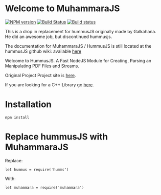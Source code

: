 # Welcome to MuhammaraJS
[![NPM version](http://img.shields.io/npm/v/muhammara.svg?style=flat)](https://www.npmjs.org/package/muhammara)
[![Build Status](https://travis-ci.com/julianhille/MuhammaraJS.svg)](https://travis-ci.com/julianhille/MuhammaraJS)
[![Build status](https://ci.appveyor.com/api/projects/status/3mktbrxyi385827o?svg=true)](https://ci.appveyor.com/project/julianhille82467/muhammarajs)

This is a drop in replacement for hummusJS originally made by Galkahana.
He did an awesome job, but discontinued hummusjs.

The documentation for MuhammaraJS / HummusJS is still located at the
hummusJS github wiki: available [here](https://github.com/galkahana/HummusJS/wiki)

Welcome to HummusJS.
A Fast NodeJS Module for Creating, Parsing an Manipulating PDF Files and Streams.


Original Project
Project site is [here](http://www.pdfhummus.com).

If you are looking for a C++ Library go [here](https://github.com/galkahana/PDF-Writer).

# Installation

```
npm install

```

# Replace hummusJS with MuhammaraJS

Replace:

```
let hummus = require('humms')
```

With:

```
let muhammara = require('muhammara')
```
